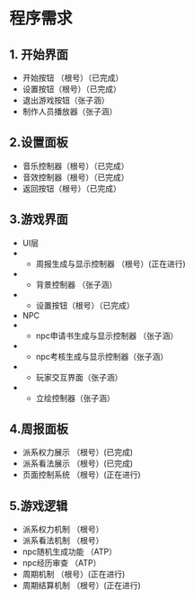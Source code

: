 # 程序需求

## 1. 开始界面
- 开始按钮 （根号）（已完成）
- 设置按钮（根号）（已完成）
- 退出游戏按钮（张子涵）
- 制作人员播放器（张子涵）
## 2.设置面板
- 音乐控制器（根号）（已完成）
- 音效控制器（根号）（已完成）
- 返回按钮（根号）（已完成）
## 3.游戏界面
- UI层
- - 周报生成与显示控制器 （根号）(正在进行)
- - 背景控制器 （张子涵）
- - 设置按钮（根号）（已完成）
- NPC
- - npc申请书生成与显示控制器 （张子涵）
- - npc考核生成与显示控制器（张子涵）
- - 玩家交互界面（张子涵）
- - 立绘控制器（张子涵）
## 4.周报面板
- 派系权力展示 （根号）(已完成)
- 派系看法展示 （根号）(已完成)
- 页面控制系统 （根号）(正在进行)
## 5.游戏逻辑
- 派系权力机制 （根号）
- 派系看法机制 （根号）
- npc随机生成功能 （ATP）
- npc经历审查 （ATP）
- 周期机制 （根号）(正在进行)
- 周期结算机制 （根号）(正在进行)